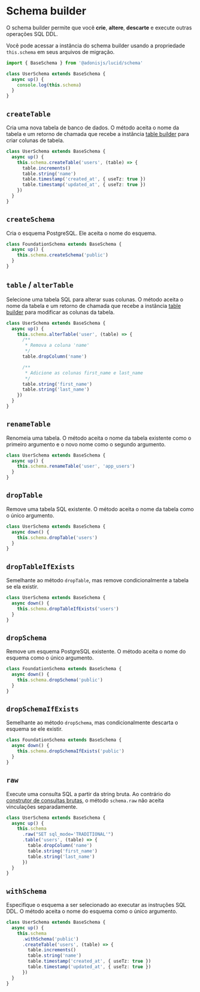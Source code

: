 # Schema builder

O schema builder permite que você **crie**, **altere**, **descarte** e execute outras operações SQL DDL.

Você pode acessar a instância do schema builder usando a propriedade `this.schema` em seus arquivos de migração.

```ts
import { BaseSchema } from '@adonisjs/lucid/schema'

class UserSchema extends BaseSchema {
  async up() {
    console.log(this.schema)
  }
}
```

## `createTable`
Cria uma nova tabela de banco de dados. O método aceita o nome da tabela e um retorno de chamada que recebe a instância [table builder](./table_builder.md) para criar colunas de tabela.

```ts {3-8}
class UserSchema extends BaseSchema {
  async up() {
    this.schema.createTable('users', (table) => {
      table.increments()
      table.string('name')
      table.timestamp('created_at', { useTz: true })
      table.timestamp('updated_at', { useTz: true })
    })
  }
}
```

## `createSchema`
Cria o esquema PostgreSQL. Ele aceita o nome do esquema.

```ts {3}
class FoundationSchema extends BaseSchema {
  async up() {
    this.schema.createSchema('public')
  }
}
```

## `table` / `alterTable`
Selecione uma tabela SQL para alterar suas colunas. O método aceita o nome da tabela e um retorno de chamada que recebe a instância [table builder](./table_builder.md) para modificar as colunas da tabela.

```ts {3-14}
class UserSchema extends BaseSchema {
  async up() {
    this.schema.alterTable('user', (table) => {
      /**
       * Remova a coluna 'name'
       */
      table.dropColumn('name')

      /**
       * Adicione as colunas first_name e last_name
       */
      table.string('first_name')
      table.string('last_name')
    })
  }
}
```

## `renameTable`
Renomeia uma tabela. O método aceita o nome da tabela existente como o primeiro argumento e o novo nome como o segundo argumento.

```ts {3}
class UserSchema extends BaseSchema {
  async up() {
    this.schema.renameTable('user', 'app_users')
  }
}
```

## `dropTable`
Remove uma tabela SQL existente. O método aceita o nome da tabela como o único argumento.

```ts {3}
class UserSchema extends BaseSchema {
  async down() {
    this.schema.dropTable('users')
  }
}
```

## `dropTableIfExists`
Semelhante ao método `dropTable`, mas remove condicionalmente a tabela se ela existir.

```ts {3}
class UserSchema extends BaseSchema {
  async down() {
    this.schema.dropTableIfExists('users')
  }
}
```

## `dropSchema`
Remove um esquema PostgreSQL existente. O método aceita o nome do esquema como o único argumento.

```ts {3}
class FoundationSchema extends BaseSchema {
  async down() {
    this.schema.dropSchema('public')
  }
}
```

## `dropSchemaIfExists`
Semelhante ao método `dropSchema`, mas condicionalmente descarta o esquema se ele existir.

```ts {3}
class FoundationSchema extends BaseSchema {
  async down() {
    this.schema.dropSchemaIfExists('public')
  }
}
```

## `raw`
Execute uma consulta SQL a partir da string bruta. Ao contrário do [construtor de consultas brutas](../query_builders/raw.md), o método `schema.raw` não aceita vinculações separadamente.

```ts {3-4}
class UserSchema extends BaseSchema {
  async up() {
    this.schema
      .raw("SET sql_mode='TRADITIONAL'")
      .table('users', (table) => {
        table.dropColumn('name')
        table.string('first_name')
        table.string('last_name')
      })
  }
}
```

## `withSchema`
Especifique o esquema a ser selecionado ao executar as instruções SQL DDL. O método aceita o nome do esquema como o único argumento.

```ts {3-4}
class UserSchema extends BaseSchema {
  async up() {
    this.schema
      .withSchema('public')
      .createTable('users', (table) => {
        table.increments()
        table.string('name')
        table.timestamp('created_at', { useTz: true })
        table.timestamp('updated_at', { useTz: true })
      })
  }
}
```
